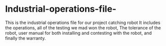 # Industrial-operations-file-
This is the industrial operations file for our project catching robot
It includes the operations, all of the testing we mad won the robot,
The tolerance of the robot, user manual for both installing and contesting with the robot,
and finally the warranty.
